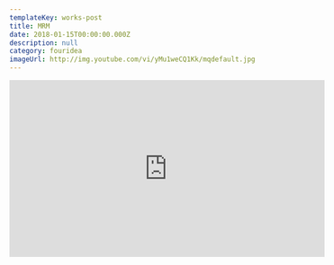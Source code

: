 ```yaml
---
templateKey: works-post
title: MRM
date: 2018-01-15T00:00:00.000Z
description: null
category: fouridea
imageUrl: http://img.youtube.com/vi/yMu1weCQ1Kk/mqdefault.jpg
---
```

<iframe width="560" height="315" src="https://www.youtube.com/embed/yMu1weCQ1Kk" frameBorder="0" allow="accelerometer; autoplay; encrypted-media; gyroscope; picture-in-picture" allowFullScreen></iframe>
